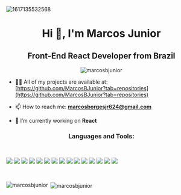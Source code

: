 ![1617135532568](https://user-images.githubusercontent.com/69303138/113993237-9b827a80-982a-11eb-8826-4ef12463adda.jpg)


<h1 align="center">Hi 👋, I'm Marcos Junior</h1>
<h2 align="center">Front-End React Developer from Brazil</h2>

<p align="center"> <img src="https://komarev.com/ghpvc/?username=marcosbjunior&label=Profile%20views&color=000000&style=plastic" alt="marcosbjunior" /> </p>

- 👨‍💻 All of my projects are available at: [https://github.com/MarcosBJunior?tab=repositories](https://github.com/MarcosBJunior?tab=repositories)

- 📫 How to reach me: **marcosborgesjr624@gmail.com**

- 🔭 I’m currently working on **React** 



<h3 align="center">Languages and Tools:</h3> <br/>

![](https://img.shields.io/badge/HTML5-E34F26?style=for-the-badge&logo=html5&logoColor=white) ![](https://img.shields.io/badge/CSS3-1572B6?style=for-the-badge&logo=css3&logoColor=white) ![](https://img.shields.io/badge/JavaScript-F7DF1E?style=for-the-badge&logo=javascript&logoColor=black) ![](https://img.shields.io/badge/TypeScript-007ACC?style=for-the-badge&logo=typescript&logoColor=white) ![](https://img.shields.io/badge/Bootstrap-563D7C?style=for-the-badge&logo=bootstrap&logoColor=white) ![](https://img.shields.io/badge/React-20232A?style=for-the-badge&logo=react&logoColor=61DAFB) ![](https://img.shields.io/badge/React_Native-20232A?style=for-the-badge&logo=react&logoColor=61DAFB) ![](https://img.shields.io/badge/React_Router-CA4245?style=for-the-badge&logo=react-router&logoColor=white) ![](https://img.shields.io/badge/Node.js-43853D?style=for-the-badge&logo=node.js&logoColor=white) ![](https://img.shields.io/badge/npm-CB3837?style=for-the-badge&logo=npm&logoColor=white) ![](https://img.shields.io/badge/Yarn-2C8EBB?style=for-the-badge&logo=yarn&logoColor=white) ![](https://img.shields.io/badge/jQuery-0769AD?style=for-the-badge&logo=jquery&logoColor=white) ![](https://img.shields.io/badge/Visual_Studio_Code-0078D4?style=for-the-badge&logo=visual%20studio%20code&logoColor=white) ![](https://img.shields.io/badge/Git-F05032?style=for-the-badge&logo=git&logoColor=white) ![](https://img.shields.io/badge/Microsoft-666666?style=for-the-badge&logo=microsoft&logoColor=white)



 <br/>

<p><img align="left" src="https://github-readme-streak-stats.herokuapp.com/?user=marcosbjunior&" alt="marcosbjunior" /></p>

<p>&nbsp;<img align="center" src="https://github-readme-stats.vercel.app/api?username=marcosbjunior&show_icons=true&locale=en" alt="marcosbjunior" /></p> <br/>


 



